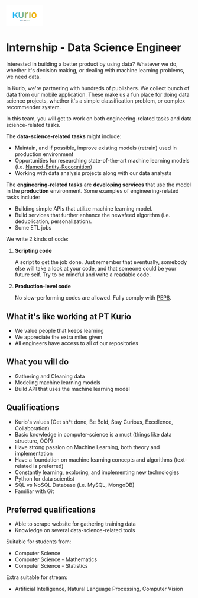 <img src="../logo-pt-kurio.png" alt="Logo" style="width: 100px;"/>

# Internship - Data Science Engineer

Interested in building a better product by using data? Whatever we do, whether it's decision making, or dealing with machine learning problems, we need data.

In Kurio, we're partnering with hundreds of publishers. We collect bunch of data from our mobile application. These make us a fun place for doing data science projects, whether it's a simple classification problem, or complex recommender system.

In this team, you will get to work on both engineering-related tasks and data science-related tasks.

The **data-science-related tasks** might include:

- Maintain, and if possible, improve existing models (retrain) used in production environment
- Opportunities for researching state-of-the-art machine learning models (i.e. [Named-Entity-Recognition](https://www.sciencedirect.com/science/article/pii/S1877050918314832))
- Working with data analysis projects along with our data analysts

The **engineering-related tasks** are **developing services** that use the model in the **production** environment. Some examples of engineering-related tasks include:

- Building simple APIs that utilize machine learning model.
- Build services that further enhance the newsfeed algorithm (i.e. deduplication, personalization).
- Some ETL jobs

We write 2 kinds of code:

1. **Scripting code**

   A script to get the job done. Just remember that eventually, somebody else will take a look at your code, and that someone could be your future self. Try to be mindful and write a readable code.

2. **Production-level code**

   No slow-performing codes are allowed. Fully comply with [PEP8](https://www.python.org/dev/peps/pep-0008/).

## What it's like working at PT Kurio

- We value people that keeps learning
- We appreciate the extra miles given
- All engineers have access to all of our repositories

## What you will do

- Gathering and Cleaning data
- Modeling machine learning models
- Build API that uses the machine learning model

## Qualifications

- Kurio's values (Get sh*t done, Be Bold, Stay Curious, Excellence, Collaboration)
- Basic knowledge in computer-science is a must (things like data structure, OOP)
- Have strong passion on Machine Learning, both theory and implementation
- Have a foundation on machine learning concepts and algorithms (text-related is preferred)
- Constantly learning, exploring, and implementing new technologies
- Python for data scientist
- SQL vs NoSQL Database (i.e. MySQL, MongoDB)
- Familiar with Git

## Preferred qualifications

- Able to scrape website for gathering training data
- Knowledge on several data-science-related tools

Suitable for students from:

- Computer Science
- Computer Science - Mathematics
- Computer Science - Statistics

Extra suitable for stream:

- Artificial Intelligence, Natural Language Processing, Computer Vision
